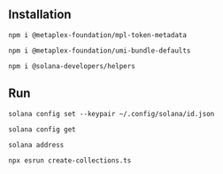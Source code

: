 ## Installation

```shell
npm i @metaplex-foundation/mpl-token-metadata

npm i @metaplex-foundation/umi-bundle-defaults

npm i @solana-developers/helpers
```

## Run

```shell
solana config set --keypair ~/.config/solana/id.json

solana config get

solana address

npx esrun create-collections.ts
```
